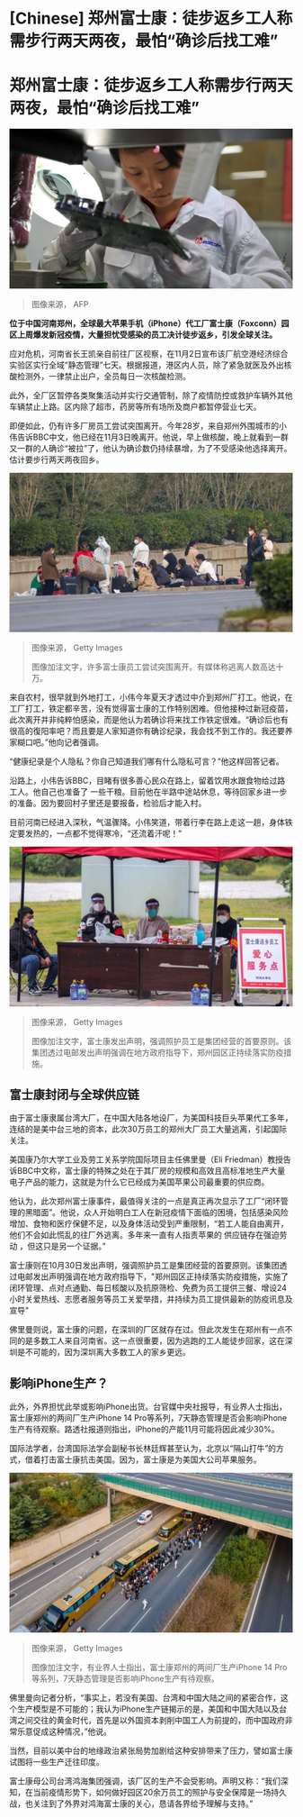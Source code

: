 # [Chinese] 郑州富士康：徒步返乡工人称需步行两天两夜，最怕“确诊后找工难”

#  郑州富士康：徒步返乡工人称需步行两天两夜，最怕“确诊后找工难”


![在中国深圳工厂组装苹果零件的富士康员工](_97097043_gettyimages-101582176.jpg)

> 图像来源，  AFP

**位于中国河南郑州，全球最大苹果手机（iPhone）代工厂富士康（Foxconn）园区上周爆发新冠疫情，大量担忧受感染的员工决计徒步返乡，引发全球关注。**

应对危机，河南省长王凯亲自前往厂区视察，在11月2日宣布该厂航空港经济综合实验区实行全域”静态管理”七天。根据报道，港区内人员，除了紧急就医及外出核酸检测外，一律禁止出户，全员每日一次核酸检测。

此外，全厂区暂停各类聚集活动并实行交通管制，除了疫情防控或救护车辆外其他车辆禁止上路。区内除了超市，药房等所有场所及商户都暂停营业七天。

即便如此，仍有许多厂房员工尝试突围离开。今年28岁，来自郑州外围城市的小伟告诉BBC中文，他已经在11月3日晚离开。他说，早上做核酸，晚上就看到一群又一群的人确诊“被拉”了，他认为确诊数仍持续暴增，为了不受感染他选择离开。估计要步行两天两夜回乡。

![Foxconn employees wait to go home](_127486235_gettyimages-1437873519.jpg)

> 图像来源，  Getty Images
>
> 图像加注文字，许多富士康员工尝试突围离开。有媒体称逃离人数高达十万。

来自农村，很早就到外地打工，小伟今年夏天才透过中介到郑州厂打工。他说，在工厂打工，铁定都辛苦，没有觉得富士康的工作特别困难。但他接种过新冠疫苗，此次离开并非纯粹怕感染，而是他认为若确诊将来找工作铁定很难。“确诊后也有很高的復阳率吧？而且要是人家知道你有确诊纪录，我会找不到工作的。我还要养家糊口吧。”他向记者强调。

“健康纪录是个人隐私？你自己知道我们哪有什么隐私可言？”他这样回答记者。

沿路上，小伟告诉BBC，目睹有很多善心民众在路上，留着饮用水跟食物给过路工人。他自己也准备了 一些干粮。目前他在半路中途站休息，等待回家乡进一步的准备。因为要回村子里还是要报备，检验后才能入村。

目前河南已经进入深秋，气温骤降。小伟笑道，带着行李在路上走这一趟，身体铁定要发热的，一点都不觉得寒冷，“还流着汗呢！”

![Staff members at service point helping fellow staff before their return to home towns](_127480941_gettyimages-1437873428.jpg)

> 图像来源，  Getty Images
>
> 图像加注文字，富士康发出声明，强调照护员工是集团经营的首要原则。该集团透过电邮发出声明强调在地方政府指导下，郑州园区正持续落实防疫措施。

##  富士康封闭与全球供应链

由于富士康隶属台湾大厂，在中国大陆各地设厂，为美国科技巨头苹果代工多年，连结的是美中台三地的资本，此次30万员工的郑州大厂员工大量逃离，引起国际关注。

美国康乃尔大学工业及劳工关系学院国际项目主任佛里曼（Eli Friedman）教授告诉BBC中文称，富士康的特殊之处在于其厂房的规模和高效且高标准地生产大量电子产品的能力，这就是为什么它已经成为美国苹果公司最重要的供应商。

他认为，此次郑州富士康事件，最值得关注的一点是真正再次显示了工厂“闭环管理的黑暗面”。他说，众人开始明白工人在新冠疫情下面临的困境，包括感染风险增加、食物和医疗保健不足，以及身体活动受到严重限制，“若工人能自由离开，他们不会如此慌乱的往厂外逃离。多年来一直有人指责苹果的 供应链存在强迫劳动  ，但这只是另一个证据。”

富士康则在10月30日发出声明，强调照护员工是集团经营的首要原则。该集团透过电邮发出声明强调在地方政府指导下，"郑州园区正持续落实防疫措施，实施了闭环管理、点对点通勤、每日核酸以及抗原筛检、免费为员工提供三餐、增设24小时关爱热线、志愿者服务等员工关爱举措，并持续为员工提供最新的防疫讯息及宣导"

佛里曼则说，富士康的问题，在深圳的厂区就存在过。但此次发生在郑州有一点不同的是多数工人来自河南省。这一点很重要，因为逃跑的工人能徒步回家，这在深圳是不可能的，因为深圳离大多数工人的家乡更远。

##  影响iPhone生产？

此外，外界担忧此举或影响iPhone出货。台官媒中央社报导，有业界人士指出，富士康郑州的两间厂生产iPhone 14 Pro等系列，7天静态管理是否会影响iPhone生产有待观察。路透社报道则指出，iPhone的产能11月可能将因此减少30%。

国际法学者，台湾国际法学会副秘书长林廷辉甚至认为，北京以“隔山打牛”的方式，借着打击富士康抗击美国。因为，富士康是为美国大公司苹果服务。

![Foxconn employees board buses to take them to hometowns](_127486233_gettyimages-1437873444.jpg)

> 图像来源，  Getty Images
>
> 图像加注文字，有业界人士指出，富士康郑州的两间厂生产iPhone 14 Pro等系列，7天静态管理是否影响iPhone生产有待观察。

佛里曼向记者分析，“事实上，若没有美国、台湾和中国大陆之间的紧密合作，这个生产模型是不可能的；我认为iPhone生产链揭示的是，美国和中国大陆以及台湾之间交往的黄金时代，首先是以外国资本剥削中国工人为前提的，而中国政府非常乐意促成这种情况，”他说。

当然，目前以美中台的地缘政治紧张局势加剧给这种安排带来了压力，譬如富士康试图将一些生产迁往印度。

富士康母公司台湾鸿海集团强调，该厂区的生产不会受影响。声明又称：“我们深知，在当前疫情形势下，如何做好园区20余万员工的照护与安全保障是一场持久战，也关注到了外界对鸿海富士康的关心，恳请各界给予理解与支持。”


